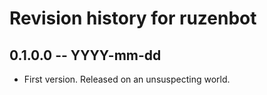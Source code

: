 # Revision history for ruzenbot

## 0.1.0.0 -- YYYY-mm-dd

* First version. Released on an unsuspecting world.
